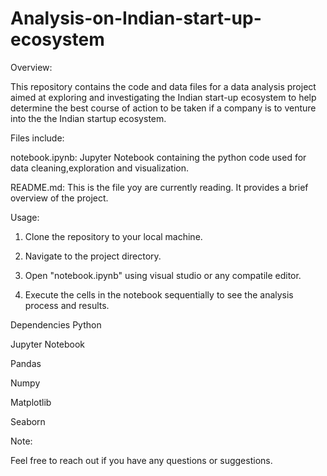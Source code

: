 # Analysis-on-Indian-start-up-ecosystem


Overview:

This repository contains the code and data files for a data analysis project aimed at exploring and investigating the Indian start-up ecosystem to help determine the best course of action to be taken if a company is to venture into the the Indian startup ecosystem.

Files include:

notebook.ipynb: Jupyter Notebook containing the python code used for data cleaning,exploration and visualization.

README.md: This is the file yoy are currently reading. It provides a brief overview of the project. 

Usage:

1. Clone the repository to your local machine.

2. Navigate to the project directory.

3. Open "notebook.ipynb" using visual studio or any compatile editor.

4. Execute the cells in the notebook sequentially to see the analysis process and results.


Dependencies
Python

Jupyter Notebook

Pandas

Numpy

Matplotlib

Seaborn


Note:

Feel free to reach out if you have any questions or suggestions.


